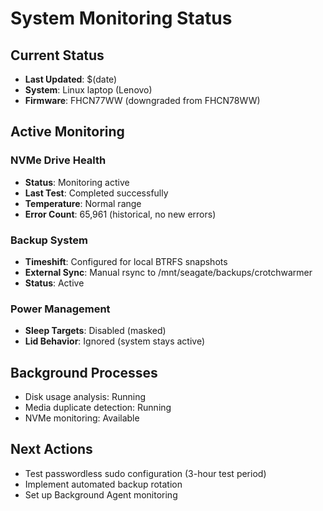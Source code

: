 # System Monitoring Status

## Current Status
- **Last Updated**: $(date)
- **System**: Linux laptop (Lenovo)
- **Firmware**: FHCN77WW (downgraded from FHCN78WW)

## Active Monitoring

### NVMe Drive Health
- **Status**: Monitoring active
- **Last Test**: Completed successfully
- **Temperature**: Normal range
- **Error Count**: 65,961 (historical, no new errors)

### Backup System
- **Timeshift**: Configured for local BTRFS snapshots
- **External Sync**: Manual rsync to /mnt/seagate/backups/crotchwarmer
- **Status**: Active

### Power Management
- **Sleep Targets**: Disabled (masked)
- **Lid Behavior**: Ignored (system stays active)

## Background Processes
- Disk usage analysis: Running
- Media duplicate detection: Running
- NVMe monitoring: Available

## Next Actions
- Test passwordless sudo configuration (3-hour test period)
- Implement automated backup rotation
- Set up Background Agent monitoring
